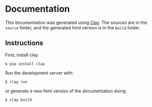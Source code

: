 
# Documentation

This documentation was generated using [Clay](http://lucuma.github.com/Clay/). The sources are in the `source` folder, and the generated html version is in the `build` folder.

## Instructions

First, install clay.

    $ pip install clay

Run the development server with:

    $ clay run

or generate a new html version of the documentation doing:

    $ clay build

